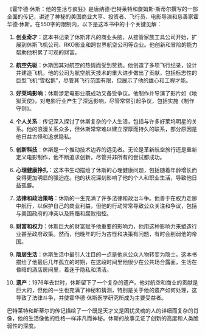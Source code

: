 《霍华德·休斯：他的生活与疯狂》是唐纳德·巴特莱特和詹姆斯·斯蒂尔撰写的一部全面的传记，讲述了神秘的美国商业大亨、投资者、飞行员、电影导演和慈善家霍华德·休斯。在550字的限制内，以下是这本书中的十个关键见解：

1. **创业奇才**：这本书记录了休斯非凡的商业头脑，从接管家族工具公司开始，扩展到休斯飞机公司、RKO影业和跨世界航空公司等企业。他创新和冒险的能力帮助他积累了可观的财富。

2. **航空先驱**：休斯因其对航空的热情而受到赞扬。他创造了多项飞行纪录，设计并建造飞机，他的公司为航空航天技术的重大进步做出了贡献，包括标志性的巨型飞机“雪松鹅”，尽管其飞行范围有限，但展示了他的雄心和工程才能。

3. **好莱坞影响**：休斯涉足电影业既成功又备受争议。他制作并导演了影片如《地狱天使》，对电影行业产生了深远影响，尽管常常引起争议，包括实施《制作守则》。

4. **个人关系**：传记深入探讨了休斯复杂的个人生活，包括与许多好莱坞明星的关系。他的浪漫关系众多，但休斯常常难以建立深厚而持久的联系，部分原因是他日益古怪和追求隐私。

5. **创新科技**：休斯是一个推动技术边界的远见者。无论是革新航空旅行还是重新定义电影制作，他不断追求创新，尽管并非所有的尝试都成功。

6. **心理健康挣扎**：这本书生动描绘了休斯的心理健康问题，包括随着年龄增长而变得更加明显的强迫症。他的状况深刻影响了他的个人和职业生活，导致他日益孤僻。

7. **法律和政治策略**：休斯的一生充满了许多法律和政治斗争。他善于在权力走廊中航行，以保护自己的商业利益，但他的行动常常导致公众关注和争议，包括与美国政府的冲突以及贿赂和腐败指控。

8. **财富和权力**：休斯巨大的财富赋予他重要的影响力，他用这种影响力来塑造行业甚至政府政策。然而，他晚年的行为古怪和决策有问题，有时会削弱他的帝国。

9. **隐居生活**：休斯生活中最引人注目的一点是他从公众人物转变为隐士。这本书描绘了他最后几年孤立的时期，在这段时间里他很少在公共场合露面，生活在昏暗的酒店房间里，着迷于隐私和清洁。

10. **遗产**：1976年去世时，休斯留下了一个复杂的遗产。他对航空和商业的贡献是巨大的，但他的一生也充满了神秘和猜测，特别是关于他的遗产如何处理，这导致了法律斗争，并使霍华德·休斯医学研究所成为主要受益者。

巴特莱特和斯蒂尔的传记描绘了一个既是天才又是困扰灵魂的人的详细而复杂的肖像，他的生活像他的性格一样非凡而神秘。休斯的故事见证了创新的高度和人类脆弱性的深度。